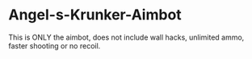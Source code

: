 # Angel-s-Krunker-Aimbot
This is ONLY the aimbot, does not include wall hacks, unlimited ammo, faster shooting or no recoil.
